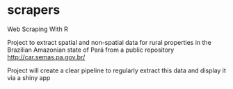# scrapers
Web Scraping With R

Project to extract spatial and non-spatial data for rural properties in the Brazilian Amazonian state of Pará from a public repository http://car.semas.pa.gov.br/

Project will create a clear pipeline to regularly extract this data and display it via a shiny app
